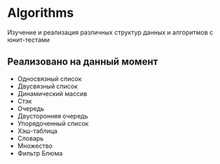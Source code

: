 # Algorithms

Изучение и реализация различных структур данных и алгоритмов с юнит-тестами

## Реализовано на данный момент

- Односвязный список
- Двусвязный список
- Динамический массив
- Стэк
- Очередь
- Двусторонняя очередь
- Упорядоченный список
- Хэш-таблица
- Словарь
- Множество
- Фильтр Блюма
